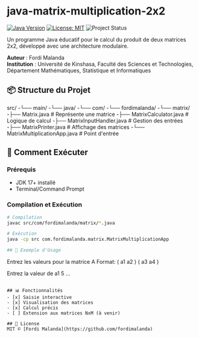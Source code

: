 # java-matrix-multiplication-2x2

[![Java Version](https://img.shields.io/badge/Java-17%2B-orange)](https://openjdk.org/)
[![License: MIT](https://img.shields.io/badge/License-MIT-yellow.svg)](LICENSE)
![Project Status](https://img.shields.io/badge/Status-Active-brightgreen)

Un programme Java éducatif pour le calcul du produit de deux matrices 2x2, développé avec une architecture modulaire.

**Auteur** : Fordi Malanda  
**Institution** : Université de Kinshasa, Faculté des Sciences et Technologies, Département Mathématiques, Statistique et Informatiques

## 📦 Structure du Projet
src/
-└── main/
-└── java/
-└── com/
-└── fordimalanda/
-└── matrix/
-├── Matrix.java # Représente une matrice
-├── MatrixCalculator.java # Logique de calcul
-├── MatrixInputHandler.java # Gestion des entrées
-├── MatrixPrinter.java # Affichage des matrices
-└── MatrixMultiplicationApp.java # Point d'entrée


## 🚀 Comment Exécuter

### Prérequis
- JDK 17+ installé
- Terminal/Command Prompt

### Compilation et Exécution
```bash
# Compilation
javac src/com/fordimalanda/matrix/*.java

# Exécution
java -cp src com.fordimalanda.matrix.MatrixMultiplicationApp

## 📝 Exemple d'Usage
```
Entrez les valeurs pour la matrice A
Format: ( a1 a2 )
        ( a3 a4 )

Entrez la valeur de a1
5
...
```

## 📊 Fonctionnalités
- [x] Saisie interactive
- [x] Visualisation des matrices
- [x] Calcul précis
- [ ] Extension aux matrices NxM (à venir)

## 📜 License
MIT © [Fordi Malanda](https://github.com/fordimalanda)
